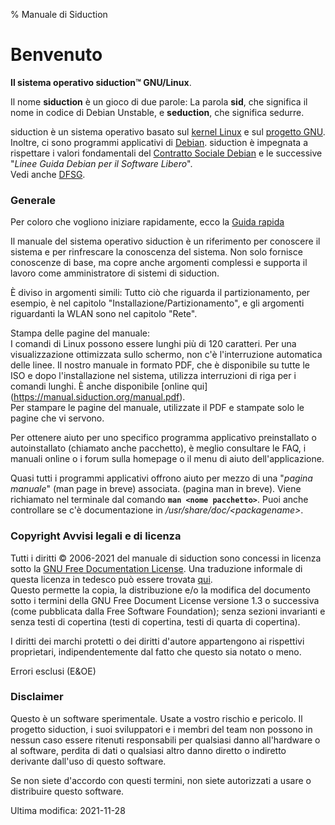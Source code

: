 % Manuale di Siduction

# Benvenuto

**Il sistema operativo siduction™ GNU/Linux**.

Il nome **siduction** è un gioco di due parole: La parola **sid**, che significa il nome in codice di Debian Unstable, e **seduction**, che significa sedurre.

siduction è un sistema operativo basato sul [kernel Linux](https://kernel.org) e sul [progetto GNU](https://gnu.org). Inoltre, ci sono programmi applicativi di [Debian](https://debian.org). siduction è impegnata a rispettare i valori fondamentali del [Contratto Sociale Debian](https://www.debian.org/social_contract.de.html) e le successive "*Linee Guida Debian per il Software Libero*".  
Vedi anche [DFSG](https://de.wikipedia.org/wiki/Debian_Free_Software_Guidelines).

### Generale

Per coloro che vogliono iniziare rapidamente, ecco la [Guida rapida](./wel-quickstart_it.md#siduction-short-guide)

Il manuale del sistema operativo siduction è un riferimento per conoscere il sistema e per rinfrescare la conoscenza del sistema. Non solo fornisce conoscenze di base, ma copre anche argomenti complessi e supporta il lavoro come amministratore di sistemi di siduction.

È diviso in argomenti simili: Tutto ciò che riguarda il partizionamento, per esempio, è nel capitolo "Installazione/Partizionamento", e gli argomenti riguardanti la WLAN sono nel capitolo "Rete".

Stampa delle pagine del manuale:  
I comandi di Linux possono essere lunghi più di 120 caratteri. Per una visualizzazione ottimizzata sullo schermo, non c'è l'interruzione automatica delle linee. Il nostro manuale in formato PDF, che è disponibile su tutte le ISO e dopo l'installazione nel sistema, utilizza interruzioni di riga per i comandi lunghi. È anche disponibile [online qui] (https://manual.siduction.org/manual.pdf).  
Per stampare le pagine del manuale, utilizzate il PDF e stampate solo le pagine che vi servono.

Per ottenere aiuto per uno specifico programma applicativo preinstallato o autoinstallato (chiamato anche pacchetto), è meglio consultare le FAQ, i manuali online o i forum sulla homepage o il menu di aiuto dell'applicazione.

Quasi tutti i programmi applicativi offrono aiuto per mezzo di una "*pagina manuale*" (man page in breve) associata. (pagina man in breve). Viene richiamato nel terminale dal comando **`man <nome pacchetto>`**. Puoi anche controllare se c'è documentazione in */usr/share/doc/\<packagename\>*.

### Copyright Avvisi legali e di licenza

Tutti i diritti © 2006-2021 del manuale di siduction sono concessi in licenza sotto la [GNU Free Documentation License](https://gnu.org/licenses/fdl.txt). Una traduzione informale di questa licenza in tedesco può essere trovata [qui](https://www.selflinux.org/selflinux/html/gfdl_de.html).  
Questo permette la copia, la distribuzione e/o la modifica del documento sotto i termini della GNU Free Document License versione 1.3 o successiva (come pubblicata dalla Free Software Foundation); senza sezioni invarianti e senza testi di copertina (testi di copertina, testi di quarta di copertina).

I diritti dei marchi protetti o dei diritti d'autore appartengono ai rispettivi proprietari, indipendentemente dal fatto che questo sia notato o meno.

Errori esclusi (E&OE) 

### Disclaimer

Questo è un software sperimentale. Usate a vostro rischio e pericolo. Il progetto siduction, i suoi sviluppatori e i membri del team non possono in nessun caso essere ritenuti responsabili per qualsiasi danno all'hardware o al software, perdita di dati o qualsiasi altro danno diretto o indiretto derivante dall'uso di questo software.

Se non siete d'accordo con questi termini, non siete autorizzati a usare o distribuire questo software.

<div id="rev">Ultima modifica: 2021-11-28</div>
